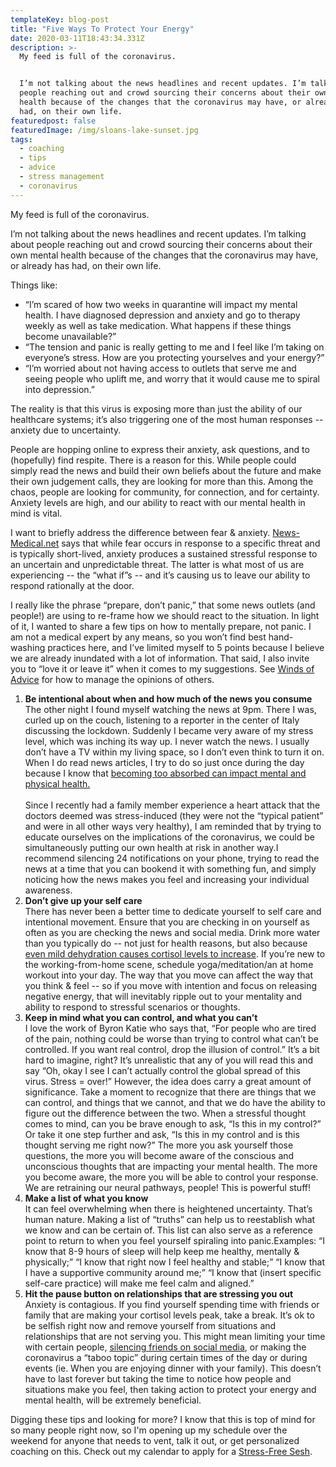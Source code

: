 ```yaml
---
templateKey: blog-post
title: "Five Ways To Protect Your Energy"
date: 2020-03-11T18:43:34.331Z
description: >-
  My feed is full of the coronavirus.


  I’m not talking about the news headlines and recent updates. I’m talking about
  people reaching out and crowd sourcing their concerns about their own mental
  health because of the changes that the coronavirus may have, or already has
  had, on their own life.
featuredpost: false
featuredImage: /img/sloans-lake-sunset.jpg
tags:
  - coaching
  - tips
  - advice
  - stress management
  - coronavirus
---
```


My feed is full of the coronavirus.

I’m not talking about the news headlines and recent updates. I’m talking about people reaching out and crowd sourcing their concerns about their own mental health because of the changes that the coronavirus may have, or already has had, on their own life.

Things like:

- “I’m scared of how two weeks in quarantine will impact my mental health. I have diagnosed depression and anxiety and go to therapy weekly as well as take medication. What happens if these things become unavailable?”
- “The tension and panic is really getting to me and I feel like I’m taking on everyone’s stress. How are you protecting yourselves and your energy?”
- “I’m worried about not having access to outlets that serve me and seeing people who uplift me, and worry that it would cause me to spiral into depression.”

The reality is that this virus is exposing more than just the ability of our healthcare systems; it’s also triggering one of the most human responses -- anxiety due to uncertainty.

People are hopping online to express their anxiety, ask questions, and to (hopefully) find respite. There is a reason for this. While people could simply read the news and build their own beliefs about the future and make their own judgement calls, they are looking for more than this. Among the chaos, people are looking for community, for connection, and for certainty. Anxiety levels are high, and our ability to react with our mental health in mind is vital.

I want to briefly address the difference between fear & anxiety. [News-Medical.net](https://www.news-medical.net/) says that while fear occurs in response to a specific threat and is typically short-lived, anxiety produces a sustained stressful response to an uncertain and unpredictable threat. The latter is what most of us are experiencing -- the “what if”s -- and it’s causing us to leave our ability to respond rationally at the door.

I really like the phrase “prepare, don’t panic,” that some news outlets (and people!) are using to re-frame how we should react to the situation. In light of it, I wanted to share a few tips on how to mentally prepare, not panic. I am not a medical expert by any means, so you won’t find best hand-washing practices here, and I’ve limited myself to 5 points because I believe we are already inundated with a lot of information. That said, I also invite you to “love it or leave it” when it comes to my suggestions. See [Winds of Advice](https://www.sheilaanne.com/writing-desk/2020-02-03-the-winds-of-advice/) for how to manage the opinions of others.

1. **Be intentional about when and how much of the news you consume**\
   The other night I found myself watching the news at 9pm. There I was, curled up on the couch, listening to a reporter in the center of Italy discussing the lockdown. Suddenly I became very aware of my stress level, which was inching its way up. I never watch the news. I usually don’t have a TV within my living space, so I don’t even think to turn it on. When I do read news articles, I try to do so just once during the day because I know that [becoming too absorbed can impact mental and physical health.](https://time.com/5125894/is-reading-news-bad-for-you/)\
   \
   Since I recently had a family member experience a heart attack that the doctors deemed was stress-induced (they were not the “typical patient” and were in all other ways very healthy), I am reminded that by trying to educate ourselves on the implications of the coronavirus, we could be simultaneously putting our own health at risk in another way.I recommend silencing 24 notifications on your phone, trying to read the news at a time that you can bookend it with something fun, and simply noticing how the news makes you feel and increasing your individual awareness.
2. **Don’t give up your self care**\
   There has never been a better time to dedicate yourself to self care and intentional movement. Ensure that you are checking in on yourself as often as you are checking the news and social media. Drink more water than you typically do -- not just for health reasons, but also because [even mild dehydration causes cortisol levels to increase](https://www.stress.org.uk/why-is-water-so-important/). If you’re new to the working-from-home scene, schedule yoga/meditation/an at home workout into your day. The way that you move can affect the way that you think & feel -- so if you move with intention and focus on releasing negative energy, that will inevitably ripple out to your mentality and ability to respond to stressful scenarios or thoughts.
3. **Keep in mind what you can control, and what you can’t**\
   I love the work of Byron Katie who says that, “For people who are tired of the pain, nothing could be worse than trying to control what can’t be controlled. If you want real control, drop the illusion of control.” It’s a bit hard to imagine, right? It’s unrealistic that any of you will read this and say “Oh, okay I see I can’t actually control the global spread of this virus. Stress = over!” However, the idea does carry a great amount of significance. Take a moment to recognize that there are things that we can control, and things that we cannot, and that we do have the ability to figure out the difference between the two. When a stressful thought comes to mind, can you be brave enough to ask, “Is this in my control?” Or take it one step further and ask, “Is this in my control and is this thought serving me right now?” The more you ask yourself those questions, the more you will become aware of the conscious and unconscious thoughts that are impacting your mental health. The more you become aware, the more you will be able to control your response. We are retraining our neural pathways, people! This is powerful stuff!
4. **Make a list of what you know**\
   It can feel overwhelming when there is heightened uncertainty. That’s human nature. Making a list of “truths” can help us to reestablish what we know and can be certain of. This list can also serve as a reference point to return to when you feel yourself spiraling into panic.Examples: “I know that 8-9 hours of sleep will help keep me healthy, mentally & physically;” “I know that right now I feel healthy and stable;” “I know that I have a supportive community around me;” “I know that (insert specific self-care practice) will make me feel calm and aligned.”
5. **Hit the pause button on relationships that are stressing you out**\
   Anxiety is contagious. If you find yourself spending time with friends or family that are making your cortisol levels peak, take a break. It’s ok to be selfish right now and remove yourself from situations and relationships that are not serving you. This might mean limiting your time with certain people, [silencing friends on social media](https://www.facebook.com/help/408677896295618?helpref=popular_topics), or making the coronavirus a “taboo topic” during certain times of the day or during events (ie. When you are enjoying dinner with your family). This doesn’t have to last forever but taking the time to notice how people and situations make you feel, then taking action to protect your energy and mental health, will be extremely beneficial.

Digging these tips and looking for more? I know that this is top of mind for so many people right now, so I'm opening up my schedule over the weekend for anyone that needs to vent, talk it out, or get personalized coaching on this. Check out my calendar to apply for a [Stress-Free Sesh](https://square.site/book/T2G1BPTFKKDBJ/sheila-anne).
